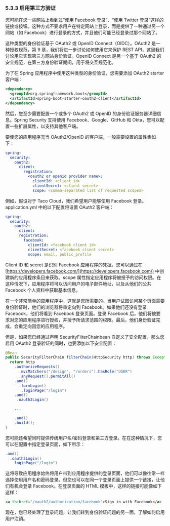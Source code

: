 ### 5.3.3 启用第三方验证

您可能在您一些网站上看到过“使用 Facebook 登录”、“使用 Twitter 登录”这样的链接或按钮。这种方式不要求用户在特定网站上登录，而是提供了一种通过另一个网站（如 Facebook）进行登录的方式，并且他们可能已经登录过那个网站了。

这种类型的身份验证基于 OAuth2 或 OpenID Connect（OIDC）。OAuth2 是一种授权规范，第 9 章，我们将进一步讨论如何使用它来保护 REST API，这里我们讨论用它实现第三方网站身份验证。OpenID Connect 是另一个基于 OAuth2 的安全规范，在第三方身份验证期间，用于将交互规范化。

为了在 Spring 应用程序中使用这种类型的身份验证，您需要添加 OAuth2 starter 客户端：

```xml
<dependency>
  <groupId>org.springframework.boot</groupId>
  <artifactId>spring-boot-starter-oauth2-client</artifactId>
</dependency>
```

然后，您至少需要配置一个或多个 OAuth2 或 OpenID 的身份验证服务器详细信息。Spring Security 支持使用 Facebook、Google、GitHub 和 Okta，您可以配置一些扩展属性，以支持其他客户端。

要使您的应用程序充当 OAuth2/OpenID 的客户端，一般需要设置的属性集如下：

```yaml
spring:
  security:
    oauth2:
      client:
        registration:
          <oauth2 or openid provider name>:
            clientId: <client id>
            clientSecret: <client secret>
            scope: <comma-separated list of requested scopes>
```

例如，假设对于 Taco Cloud，我们希望用户能够使用 Facebook 登录。application.yml 中的以下配置将设置 OAuth2 客户端：

```yaml
spring:
  security:
    oauth2:
      client:
      registration:
        facebook:
          clientId: <facebook client id>
          clientSecret: <facebook client secret>
          scope: email, public_profile
```

Client ID 和 secret 是识别 Facebook 应用程序的凭据。您可以通过在 [https://developers.facebook.com/](https://developers.facebook.com/) 中创建新的应用程序条目来获取。scope 属性指定应用程序将被授予的访问权限。在这种情况下，应用程序将可以访问用户的电子邮件地址，以及从他们的公共 Facebook 个人资料中获取基本信息。

在一个非常简单的应用程序中，这就是您所需要的。当用户试图访问某个页面需要身份验证时，他们的浏览器将重定向到 Facebook。如果他们还没有登录 Facebook，他们将看到 Facebook 登录页面。登录 Facebook 后，他们将被要求对您的应用程序进行授权，并授予所请求范围的权限。最后，他们身份验证完成，会重定向回您的应用程序。

但是，如果您已经通过声明 SecurityFilterChainbean 自定义了安全配置，那么您启用 OAuth2 登录验证的同时，也要添加以下安全配置：

```java
@Bean
public SecurityFilterChain filterChain(HttpSecurity http) throws Exception {
  return http
    .authorizeRequests()
      .mvcMatchers("/design", "/orders").hasRole("USER")
      .anyRequest().permitAll()
    .and()
      .formLogin()
       .loginPage("/login")
    .and()
     .oauth2Login()

    ...

    .and()
    .build();
}

```

您可能还希望同时提供传统用户名/密码登录和第三方登录。在在这种情况下，您可以在配置中指定登录页面，如下所示：

```java
.and()
  .oauth2Login()
    loginPage("/login")
```

这将导致应用程序始终将用户带到应用程序提供的登录页面，他们可以像往常一样选择使用用户名和密码登录。但您也可以在同一个登录页面上提供一个链接，让他们有机会登录 Facebook。在登录页面的 HTML 模板中，这样的链接可能像如下这样：

```html
<a th:href="/oauth2/authorization/facebook">Sign in with Facebook</a>
```

现在，您已经处理了登录问题，让我们转到身份验证问题的另一面，了解如何启用用户注销。